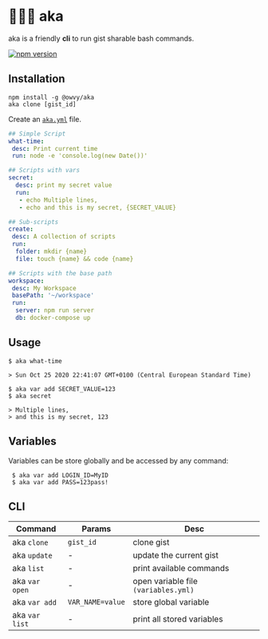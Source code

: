 # 👨🏼‍🚀 aka
aka is a friendly **cli** to run gist sharable bash commands.

[![npm version](https://badge.fury.io/js/%40owvy%2Faka.svg)](https://badge.fury.io/js/%40owvy%2Faka)


## Installation

```shell
npm install -g @owvy/aka
aka clone [gist_id]
````

Create an [`aka.yml`](https://gist.github.com/) file.
`````yaml
## Simple Script
what-time:
 desc: Print current time
 run: node -e 'console.log(new Date())'

## Scripts with vars
secret:
  desc: print my secret value
  run:
   - echo Multiple lines,
   - echo and this is my secret, {SECRET_VALUE}

## Sub-scripts
create:
 desc: A collection of scripts
 run:
  folder: mkdir {name}
  file: touch {name} && code {name}

## Scripts with the base path
workspace:
 desc: My Workspace
 basePath: '~/workspace'
 run:
  server: npm run server
  db: docker-compose up
`````


## Usage

````shell
$ aka what-time

> Sun Oct 25 2020 22:41:07 GMT+0100 (Central European Standard Time)
`````

````shell
$ aka var add SECRET_VALUE=123
$ aka secret

> Multiple lines,
> and this is my secret, 123

`````


## Variables

Variables can be store globally and be accessed by any command:

```shell
 $ aka var add LOGIN_ID=MyID
 $ aka var add PASS=123pass!
```


## CLI

| Command        | Params           | Desc                                 |
| -------------- | ---------------- | ------------------------------------ |
| aka `clone`    | `gist_id`        | clone gist                           |
| aka `update`   | -                | update the current gist              |
| aka `list`     | -                | print available commands             |
| aka `var open` | -                | open variable file `(variables.yml)` |
| aka `var add`  | `VAR_NAME=value` | store global variable                |
| aka `var list` | -                | print all stored variables           |

